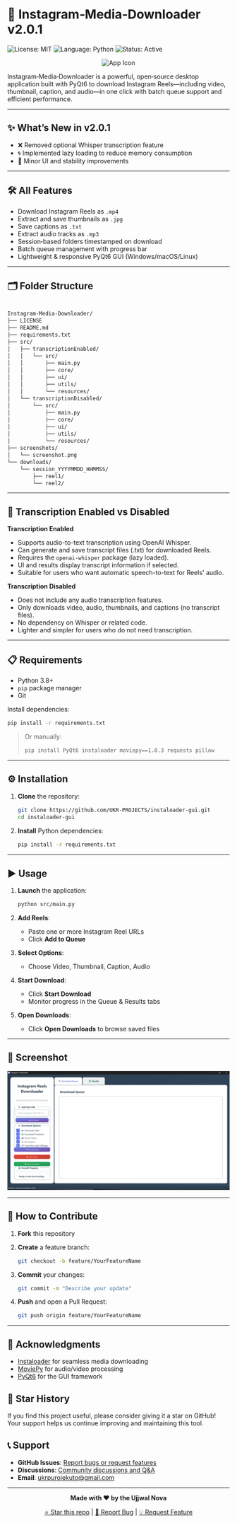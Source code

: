 # 🚀 Instagram‑Media‑Downloader v2.0.1

![License: MIT](https://img.shields.io/badge/License-MIT-green) ![Language: Python](https://img.shields.io/badge/Language-Python-blue) ![Status: Active](https://img.shields.io/badge/Status-Active-brightgreen)

<p align="center">
  <img src="src/transcriptionEnabled/src/favicon.ico" alt="App Icon" width="64" height="64" />
</p>

Instagram‑Media‑Downloader is a powerful, open‑source desktop application built with PyQt6 to download Instagram Reels—including video, thumbnail, caption, and audio—in one click with batch queue support and efficient performance.

---

## ✨ What’s New in v2.0.1

- ❌ Removed optional Whisper transcription feature  
- 🌀 Implemented lazy loading to reduce memory consumption  
- 🧼 Minor UI and stability improvements  

---

## 🛠️ All Features

- Download Instagram Reels as `.mp4`  
- Extract and save thumbnails as `.jpg`  
- Save captions as `.txt`  
- Extract audio tracks as `.mp3`  
- Session‑based folders timestamped on download  
- Batch queue management with progress bar  
- Lightweight & responsive PyQt6 GUI (Windows/macOS/Linux)  

---

## 🗂️ Folder Structure

```

Instagram-Media-Downloader/
├── LICENSE
├── README.md
├── requirements.txt
├── src/
│   ├── transcriptionEnabled/
│   │   └── src/
│   │       ├── main.py
│   │       ├── core/
│   │       ├── ui/
│   │       ├── utils/
│   │       └── resources/
│   └── transcriptionDisabled/
│       └── src/
│           ├── main.py
│           ├── core/
│           ├── ui/
│           ├── utils/
│           └── resources/
├── screenshots/
│   └── screenshot.png
└── downloads/
    └── session_YYYYMMDD_HHMMSS/
        ├── reel1/
        └── reel2/

```

---

## 📝 Transcription Enabled vs Disabled

**Transcription Enabled**
- Supports audio-to-text transcription using OpenAI Whisper.
- Can generate and save transcript files (.txt) for downloaded Reels.
- Requires the `openai-whisper` package (lazy loaded).
- UI and results display transcript information if selected.
- Suitable for users who want automatic speech-to-text for Reels' audio.

**Transcription Disabled**
- Does not include any audio transcription features.
- Only downloads video, audio, thumbnails, and captions (no transcript files).
- No dependency on Whisper or related code.
- Lighter and simpler for users who do not need transcription.

---

## 📋 Requirements

- Python 3.8+  
- `pip` package manager  
- Git  

Install dependencies:

```bash
pip install -r requirements.txt
````

> Or manually:
>
> ```bash
> pip install PyQt6 instaloader moviepy==1.0.3 requests pillow
> ```

---

## ⚙️ Installation

1. **Clone** the repository:

   ```bash
   git clone https://github.com/UKR-PROJECTS/instaloader-gui.git
   cd instaloader-gui
   ```

2. **Install** Python dependencies:

   ```bash
   pip install -r requirements.txt
   ```

---

## ▶️ Usage

1. **Launch** the application:

   ```bash
   python src/main.py
   ```

2. **Add Reels**:

   * Paste one or more Instagram Reel URLs
   * Click **Add to Queue**

3. **Select Options**:

   * Choose Video, Thumbnail, Caption, Audio

4. **Start Download**:

   * Click **Start Download**
   * Monitor progress in the Queue & Results tabs

5. **Open Downloads**:

   * Click **Open Downloads** to browse saved files

---

## 📸 Screenshot

![Interface](screenshots/screenshot.png)

---

## 🤝 How to Contribute

1. **Fork** this repository
2. **Create** a feature branch:

   ```bash
   git checkout -b feature/YourFeatureName
   ```
3. **Commit** your changes:

   ```bash
   git commit -m "Describe your update"
   ```
4. **Push** and open a Pull Request:

   ```bash
   git push origin feature/YourFeatureName
   ```

---

## 🙏 Acknowledgments

* [Instaloader](https://github.com/instaloader/instaloader) for seamless media downloading
* [MoviePy](https://github.com/Zulko/moviepy) for audio/video processing
* [PyQt6](https://pypi.org/project/PyQt6/) for the GUI framework

## 🌟 Star History

If you find this project useful, please consider giving it a star on GitHub! Your support helps us continue improving and maintaining this tool.

## 📞 Support

- **GitHub Issues**: [Report bugs or request features](https://github.com/UKR-PROJECTS/Instagram-Media-Downloader/issues)
- **Discussions**: [Community discussions and Q&A](https://github.com/UKR-PROJECTS/Instagram-Media-Downloader/discussions)
- **Email**: ukrpurojekuto@gmail.com

---

<div align="center">

**Made with ❤️ by the Ujjwal Nova**

[⭐ Star this repo](https://github.com/UKR-PROJECTS/Instagram-Media-Downloader) | [🐛 Report Bug](https://github.com/UKR-PROJECTS/Instagram-Media-Downloader/issues) | [💡 Request Feature](https://github.com/UKR-PROJECTS/Instagram-Media-Downloader/issues)

</div>
